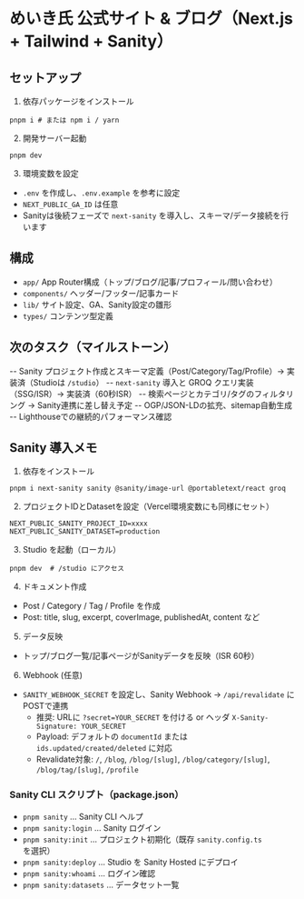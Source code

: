 # めいき氏 公式サイト & ブログ（Next.js + Tailwind + Sanity）

## セットアップ

1. 依存パッケージをインストール

```
pnpm i # または npm i / yarn
```

2. 開発サーバー起動

```
pnpm dev
```

3. 環境変数を設定

- `.env` を作成し、`.env.example` を参考に設定
- `NEXT_PUBLIC_GA_ID` は任意
- Sanityは後続フェーズで `next-sanity` を導入し、スキーマ/データ接続を行います

## 構成

- `app/` App Router構成（トップ/ブログ/記事/プロフィール/問い合わせ）
- `components/` ヘッダー/フッター/記事カード
- `lib/` サイト設定、GA、Sanity設定の雛形
- `types/` コンテンツ型定義

## 次のタスク（マイルストーン）

-- Sanity プロジェクト作成とスキーマ定義（Post/Category/Tag/Profile）→ 実装済（Studioは `/studio`）
-- `next-sanity` 導入と GROQ クエリ実装（SSG/ISR）→ 実装済（60秒ISR）
-- 検索ページとカテゴリ/タグのフィルタリング → Sanity連携に差し替え予定
-- OGP/JSON-LDの拡充、sitemap自動生成
-- Lighthouseでの継続的パフォーマンス確認

## Sanity 導入メモ

1) 依存をインストール

```
pnpm i next-sanity sanity @sanity/image-url @portabletext/react groq
```

2) プロジェクトIDとDatasetを設定（Vercel環境変数にも同様にセット）

```
NEXT_PUBLIC_SANITY_PROJECT_ID=xxxx
NEXT_PUBLIC_SANITY_DATASET=production
```

3) Studio を起動（ローカル）

```
pnpm dev  # /studio にアクセス
```

4) ドキュメント作成
- Post / Category / Tag / Profile を作成
- Post: title, slug, excerpt, coverImage, publishedAt, content など

5) データ反映
- トップ/ブログ一覧/記事ページがSanityデータを反映（ISR 60秒）

6) Webhook (任意)
- `SANITY_WEBHOOK_SECRET` を設定し、Sanity Webhook → `/api/revalidate` にPOSTで連携
  - 推奨: URLに `?secret=YOUR_SECRET` を付ける or ヘッダ `X-Sanity-Signature: YOUR_SECRET`
  - Payload: デフォルトの `documentId` または `ids.updated/created/deleted` に対応
  - Revalidate対象: `/`, `/blog`, `/blog/[slug]`, `/blog/category/[slug]`, `/blog/tag/[slug]`, `/profile`

### Sanity CLI スクリプト（package.json）

- `pnpm sanity` … Sanity CLI ヘルプ
- `pnpm sanity:login` … Sanity ログイン
- `pnpm sanity:init` … プロジェクト初期化（既存 `sanity.config.ts` を選択）
- `pnpm sanity:deploy` … Studio を Sanity Hosted にデプロイ
- `pnpm sanity:whoami` … ログイン確認
- `pnpm sanity:datasets` … データセット一覧
